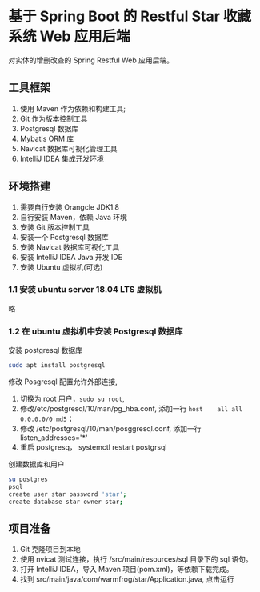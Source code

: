 # 基于 Spring Boot 的 Restful Star 收藏系统 Web 应用后端

对实体的增删改查的 Spring Restful Web 应用后端。

## 工具框架

1. 使用 Maven 作为依赖和构建工具;
2. Git 作为版本控制工具
3. Postgresql 数据库
4. Mybatis ORM 库
5. Navicat 数据库可视化管理工具
6. IntelliJ IDEA 集成开发环境

## 环境搭建

1. 需要自行安装 Orangcle JDK1.8 
2. 自行安装 Maven，依赖 Java 环境
3. 安装 Git 版本控制工具
4. 安装一个 Postgresql 数据库
5. 安装 Navicat 数据库可视化工具
6. 安装 IntelliJ IDEA Java 开发 IDE
7. 安装 Ubuntu 虚拟机(可选)

### 1.1 安装 ubuntu server 18.04 LTS 虚拟机

略

### 1.2 在 ubuntu 虚拟机中安装 Postgresql 数据库

安装 postgresql 数据库
```bash
sudo apt install postgresql
```

修改 Posgresql 配置允许外部连接, 
1. 切换为 root 用户，`sudo su root`,
2. 修改/etc/postgresql/10/man/pg_hba.conf, 添加一行 `host    all all 0.0.0.0/0 md5`；
3. 修改 /etc/postgresql/10/man/posggresql.conf, 添加一行 listen_addresses='*'
4. 重启 postgresq， systemctl restart postgrsql

创建数据库和用户
```bash
su postgres
psql
create user star password 'star';
create database star owner star;
```

## 项目准备

1. Git 克隆项目到本地
2. 使用 nvicat 测试连接，执行 /src/main/resources/sql 目录下的 sql 语句。
3. 打开 IntelliJ IDEA，导入 Maven 项目(pom.xml)，等依赖下载完成。
4. 找到 src/main/java/com/warmfrog/star/Application.java, 点击运行



